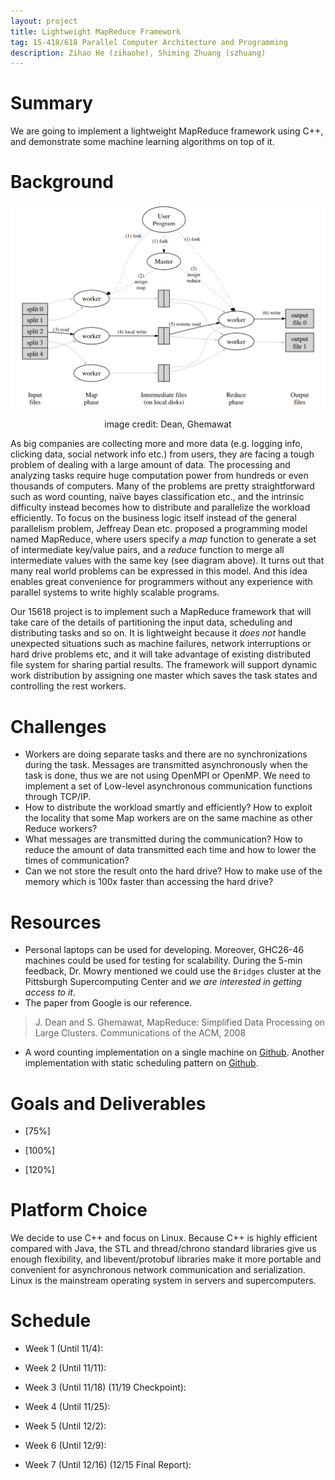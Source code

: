 ```yaml
---
layout: project
title: Lightweight MapReduce Framework
tag: 15-418/618 Parallel Computer Architecture and Programming
description: Zihao He (zihaohe), Shiming Zhuang (szhuang)
---
```


# Summary

We are going to implement a lightweight MapReduce framework using C++, and demonstrate some machine learning algorithms on top of it.

# Background

![execution overview](../assets/images/mr1.png)
<center>image credit: Dean, Ghemawat</center>

As big companies are collecting more and more data (e.g. logging info, clicking data, social network info etc.) from users, they are facing a tough problem of dealing with a large amount of data. The processing and analyzing tasks require huge computation power from hundreds or even thousands of computers. Many of the problems are pretty straightforward such as word counting, naïve bayes classification etc., and the intrinsic difficulty instead becomes how to distribute and parallelize the workload efficiently. To focus on the business logic itself instead of the general parallelism problem, Jeffreay Dean etc. proposed a programming model named MapReduce, where users specify a *map* function to generate a set of intermediate key/value pairs, and a *reduce* function to merge all intermediate values with the same key (see diagram above). It turns out that many real world problems can be expressed in this model. And this idea enables great convenience for programmers without any experience with parallel systems to write highly scalable programs.

Our 15618 project is to implement such a MapReduce framework that will take care of the details of partitioning the input data, scheduling and distributing tasks and so on. It is lightweight because it *does not* handle unexpected situations such as machine failures, network interruptions or hard drive problems etc, and it will take advantage of existing distributed file system for sharing partial results. The framework will support dynamic work distribution by assigning one master which saves the task states and controlling the rest workers.

# Challenges

* Workers are doing separate tasks and there are no synchronizations during the task. Messages are transmitted asynchronously when the task is done, thus we are not using OpenMPI or OpenMP. We need to implement a set of Low-level asynchronous communication functions through TCP/IP.
* How to distribute the workload smartly and efficiently? How to exploit the locality that some Map workers are on the same machine as other Reduce workers?
* What messages are transmitted during the communication? How to reduce the amount of data transmitted each time and how to lower the times of communication?
* Can we not store the result onto the hard drive? How to make use of the memory which is 100x faster than accessing the hard drive?


# Resources

* Personal laptops can be used for developing. Moreover, GHC26-46 machines could be used for testing for scalability. During the 5-min feedback, Dr. Mowry mentioned we could use the `Bridges` cluster at the Pittsburgh Supercomputing Center and *we are interested in getting access to it*.
* The paper from Google is our reference.
> J. Dean and S. Ghemawat, MapReduce: Simplified Data Processing on Large Clusters. Communications of the ACM, 2008
* A word counting implementation on a single machine on [Github](https://github.com/cdmh/mapreduce). Another implementation with static scheduling pattern on [Github](https://github.com/wangkuiyi/mapreduce-lite).

# Goals and Deliverables

* [75%] 

* [100%] 

* [120%] 

# Platform Choice

We decide to use C++ and focus on Linux. Because C++ is highly efficient compared with Java, the STL and thread/chrono standard libraries give us enough flexibility, and libevent/protobuf libraries make it more portable and convenient for asynchronous network communication and serialization. Linux is the mainstream operating system in servers and supercomputers.

# Schedule

* Week 1 (Until 11/4):

* Week 2 (Until 11/11):

* Week 3 (Until 11/18) (11/19 Checkpoint):

* Week 4 (Until 11/25):

* Week 5 (Until 12/2):

* Week 6 (Until 12/9):

* Week 7 (Until 12/16) (12/15 Final Report):
